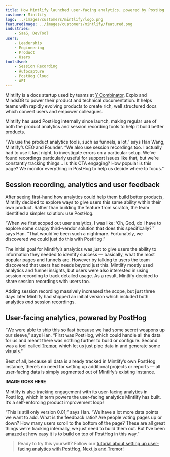 ```yaml
---
title: How Mintlify launched user-facing analytics, powered by PostHog
customer: Mintlify
logo: ../images/customers/mintlify/logo.png
featuredImage: ../images/customers/mintlify/featured.png
industries:
    - SaaS, DevTool
users:
    - Leadership
    - Engineering
    - Product
    - Users
toolsUsed:
    - Session Recording
    - Autocapture
    - PostHog Cloud
    - API
---
```


Mintlify is a docs startup used by teams at [Y Combinator](/customers/ycombinator), Explo and  MindsDB to power their product and technical documentation. It helps teams with rapidly evolving products to create rich, well structured docs which convert users and empower colleagues. 

Mintlify has used PostHog internally since launch, making regular use of both the product analytics and session recording tools to help it build better products. 

“We use the product analytics tools, such as funnels, a lot,” says Han Wang, Mintlify’s CEO and Founder. “We also use session recordings too. I actually had to use it last night, to investigate errors on a particular setup. We’ve found recordings particularly useful for support issues like that, but we’re constantly tracking things… Is this CTA engaging? How popular is this page? We monitor everything in PostHog to help us decide where to focus.”

<BorderWrapper>
    <Quote
        imageSource="/images/customers/han.png"
        size="md"
        name="Han Wang"
        title="Founder & CEO, Mintlify"
        quote={`“You can quote me on this: PostHog is awesome. It’s a great tool. I’ve used a bunch of different analytics platforms in the past and PostHog stands out for it’s developer friendliness and user experience. I really, really love it.”`}
    />
</BorderWrapper>

## Session recording, analytics and user feedback

After seeing first-hand how analytics could help them build better products, Mintlify decided to explore ways to give users this same ability within their own product. Rather than building the feature from scratch, the team identified a simpler solution: use PostHog. 

“When we first scoped out user analytics, I was like: ‘Oh, God, do I have to explore some crappy third-vendor solution that does this specifically?’” says Han. “That would've been such a nightmare. Fortunately, we discovered we could just do this with PostHog.”

The initial goal for Mintlify’s analytics was just to give users the ability to information they needed to identify success — basically, what the most popular pages and funnels are. However by talking to users the team discovered that users had needs beyond just this. Mintlify mostly used analytics and funnel insights, but users were also interested in using session recording to track detailed usage. As a result, Mintlify decided to share session recordings with users too. 

Adding session recording massively increased the scope, but just three days later Mintlify had shipped an initial version which included both analytics _and_ session recordings.

## User-facing analytics, powered by PostHog

“We were able to ship this so fast because we had some secret weapons up our sleeve,” says Han. “First was PostHog, which could handle all the data for us and meant there was nothing further to build or configure. Second was a tool called [Tremor](https://www.tremor.so/), which let us just pipe data in and generate some visuals.”

Best of all, because all data is already tracked in Mintlify’s own PostHog instance, there’s no need for setting up additional projects or reports — all user-facing data is simply segmented out of Mintlify’s existing instance. 

**IMAGE GOES HERE**

Mintlify is also tracking engagement with its user-facing analytics in PostHog, which in term powers the user-facing analytics Mintlify has built. It’s a self-enforcing product improvement loop!

“This is still only version 0.01,” says Han. “We have a lot more data points we want to add. What is the feedback ratio? Are people voting pages up or down? How many users scroll to the bottom of the page? These are all great things we’re tracking internally, we just need to build them out. But I’ve been amazed at how easy it is to build on top of PostHog in this way.”

> Ready to try this yourself? Follow our [tutorial about setting up user-facing analytics with PostHog, Next.js and Tremor](/tutorials/customer-facing-analytics)!
